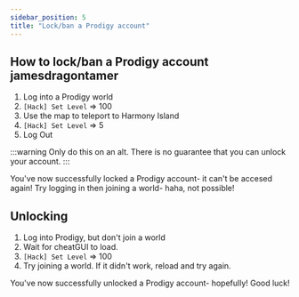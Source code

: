 ```yaml
---
sidebar_position: 5
title: "Lock/ban a Prodigy account"
---
```


## How to lock/ban a Prodigy account jamesdragontamer
1. Log into a Prodigy world
2. `[Hack] Set Level` => 100
3. Use the map to teleport to Harmony Island
4. `[Hack] Set Level` => 5
5. Log Out

:::warning
Only do this on an alt. There is no guarantee that you can unlock your account.
:::

You've now successfully locked a Prodigy account- it can't be accesed again!
Try logging in then joining a world- haha, not possible!

## Unlocking
1. Log into Prodigy, but don't join a world
2. Wait for cheatGUI to load.
3. `[Hack] Set Level` => 100 
4. Try joining a world. If it didn't work, reload and try again.

You've now successfully unlocked a Prodigy account- hopefully!
Good luck!
